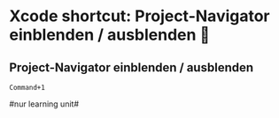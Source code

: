 # Xcode shortcut: Project-Navigator einblenden / ausblenden 🚀

## Project-Navigator einblenden / ausblenden

`Command+1`

#nur learning unit#
